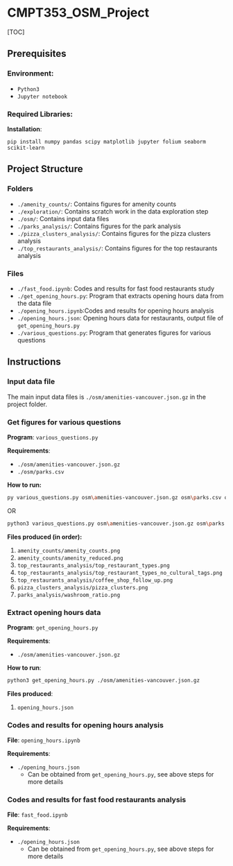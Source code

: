 # CMPT353_OSM_Project

[TOC]

## Prerequisites

### Environment:

- `Python3` 
- `Jupyter notebook` 



### Required Libraries:

**Installation**:

```
pip install numpy pandas scipy matplotlib jupyter folium seaborm scikit-learn
```



## Project Structure

### Folders

- `./amenity_counts/`: Contains figures for amenity counts
- `./exploration/`: Contains scratch work in the data exploration step
- `./osm/`: Contains input data files
- `./parks_analysis/`: Contains figures for the park analysis
- `./pizza_clusters_analysis/`: Contains figures for the pizza clusters analysis
- `./top_restaurants_analysis/`: Contains figures for the top restaurants analysis

### Files

- `./fast_food.ipynb`: Codes and results for fast food restaurants study
- `./get_opening_hours.py`: Program that extracts opening hours data from the data file
- `./opening_hours.ipynb`:Codes and results for opening hours analysis
- `./opening_hours.json`: Opening hours data for restaurants, output file of `get_opening_hours.py` 
- `./various_questions.py`: Program that generates figures for various questions



## Instructions

### Input data file

The main input data files is `./osm/amenities-vancouver.json.gz` in the project folder. 



### Get figures for various questions

**Program**: `various_questions.py` 



**Requirements**:

- `./osm/amenities-vancouver.json.gz` 
- `./osm/parks.csv` 



**How to run:** 

```bash
py various_questions.py osm\amenities-vancouver.json.gz osm\parks.csv output.csv
```

OR

```bash
python3 various_questions.py osm\amenities-vancouver.json.gz osm\parks.csv output.csv
```



**Files produced (in order):**

1. `amenity_counts/amenity_counts.png` 
2. `amenity_counts/amenity_reduced.png` 
3. `top_restaurants_analysis/top_restaurant_types.png` 
4. `top_restaurants_analysis/top_restaurant_types_no_cultural_tags.png` 
5. `top_restaurants_analysis/coffee_shop_follow_up.png` 
6. `pizza_clusters_analysis/pizza_clusters.png` 
7. `parks_analysis/washroom_ratio.png` 



### Extract opening hours data

**Program**: `get_opening_hours.py` 



**Requirements**:

- `./osm/amenities-vancouver.json.gz` 



**How to run**:

```bash
python3 get_opening_hours.py ./osm/amenities-vancouver.json.gz
```



**Files produced**:

1. `opening_hours.json` 



### Codes and results for opening hours analysis

**File**: `opening_hours.ipynb` 



**Requirements**:

- `./opening_hours.json` 
  - Can be obtained from `get_opening_hours.py`, see above steps for more details



### Codes and results for fast food restaurants analysis

**File**: `fast_food.ipynb` 



**Requirements**:

- `./opening_hours.json` 
  - Can be obtained from `get_opening_hours.py`, see above steps for more details



